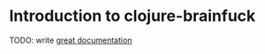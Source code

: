 # Introduction to clojure-brainfuck

TODO: write [great documentation](http://jacobian.org/writing/great-documentation/what-to-write/)
